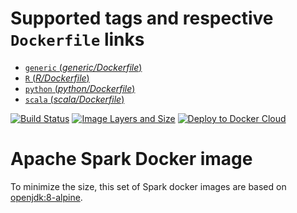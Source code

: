 # Supported tags and respective `Dockerfile` links

- [`generic` (*generic/Dockerfile*)](https://github.com/twang2218/docker-spark/blob/master/generic/Dockerfile)
- [`R` (*R/Dockerfile*)](https://github.com/twang2218/docker-spark/blob/master/R/Dockerfile)
- [`python` (*python/Dockerfile*)](https://github.com/twang2218/docker-spark/blob/master/python/Dockerfile)
- [`scala` (*scala/Dockerfile*)](https://github.com/twang2218/docker-spark/blob/master/scala/Dockerfile)


[![Build Status](https://travis-ci.org/twang2218/docker-spark.svg?branch=master)](https://travis-ci.org/twang2218/docker-spark)
[![Image Layers and Size](https://images.microbadger.com/badges/image/twang2218/docker-spark.svg)](http://microbadger.com/images/twang2218/docker-spark)
[![Deploy to Docker Cloud](https://files.cloud.docker.com/images/deploy-to-dockercloud.svg)](https://cloud.docker.com/stack/deploy/?repo=https://github.com/twang2218/docker-spark)

# Apache Spark Docker image

To minimize the size, this set of Spark docker images are based on [openjdk:8-alpine](https://hub.docker.com/r/library/openjdk/tags/8-alpine/).

